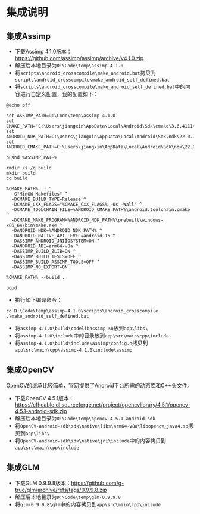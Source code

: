 # 集成说明

## 集成Assimp

* 下载Assimp 4.1.0版本：<https://github.com/assimp/assimp/archive/v4.1.0.zip>
* 解压后本地目录为`D:\Code\temp\assimp-4.1.0`
* 将`scripts\android_crosscompile\make_android.bat`拷贝为`scripts\android_crosscompile\make_android_self_defined.bat`
* 将`scripts\android_crosscompile\make_android_self_defined.bat`中的内容进行自定义配置，我的配置如下：

```shell
@echo off

set ASSIMP_PATH=D:\Code\temp\assimp-4.1.0
set CMAKE_PATH="C:\Users\jiangxin\AppData\Local\Android\Sdk\cmake\3.6.4111459\bin\cmake.exe"
set ANDROID_NDK_PATH=C:\Users\jiangxin\AppData\Local\Android\Sdk\ndk\22.0.7026061
set ANDROID_CMAKE_PATH=C:\Users\jiangxin\AppData\Local\Android\Sdk\ndk\22.0.7026061\build\cmake

pushd %ASSIMP_PATH%

rmdir /s /q build
mkdir build
cd build

%CMAKE_PATH% .. ^
  -G"MinGW Makefiles" ^
  -DCMAKE_BUILD_TYPE=Release ^
  -DCMAKE_CXX_FLAGS="%CMAKE_CXX_FLAGS% -Os -Wall" ^
  -DCMAKE_TOOLCHAIN_FILE=%ANDROID_CMAKE_PATH%\android.toolchain.cmake ^
  -DCMAKE_MAKE_PROGRAM=%ANDROID_NDK_PATH%\prebuilt\windows-x86_64\bin\make.exe ^
  -DANDROID_NDK=%ANDROID_NDK_PATH% ^
  -DANDROID_NATIVE_API_LEVEL=android-16 ^
  -DASSIMP_ANDROID_JNIIOSYSTEM=ON ^
  -DANDROID_ABI=arm64-v8a ^
  -DASSIMP_BUILD_ZLIB=ON ^
  -DASSIMP_BUILD_TESTS=OFF ^
  -DASSIMP_BUILD_ASSIMP_TOOLS=OFF ^
  -DASSIMP_NO_EXPORT=ON

%CMAKE_PATH% --build .

popd
```

* 执行如下编译命令：

```shell
cd D:\Code\temp\assimp-4.1.0\scripts\android_crosscompile
.\make_android_self_defined.bat
```

* 将`assimp-4.1.0\build\codelibassimp.so`放到`app\libs\`
* 将`assimp-4.1.0\include`中的目录放到`app\src\main\cpp\include`
* 将`assimp-4.1.0\build\include\assimp\config.h`拷贝到`app\src\main\cpp\assimp-4.1.0\include\assimp`

## 集成OpenCV

OpenCV的继承比较简单，官网提供了Android平台所需的动态库和C++头文件。

* 下载OpenCV 4.5.1版本：<https://cfhcable.dl.sourceforge.net/project/opencvlibrary/4.5.1/opencv-4.5.1-android-sdk.zip>
* 解压后本地目录为`D:\Code\temp\opencv-4.5.1-android-sdk`
* 将`OpenCV-android-sdk\sdk\native\libs\arm64-v8a\libopencv_java4.so`拷贝到`app\libs\`
* 将`OpenCV-android-sdk\sdk\native\jni\include`中的内容拷贝到`app\src\main\cpp\include`

## 集成GLM

* 下载GLM 0.9.9.8版本：<https://github.com/g-truc/glm/archive/refs/tags/0.9.9.8.zip>
* 解压后本地目录为`D:\Code\temp\glm-0.9.9.8`
* 将`glm-0.9.9.8\glm`中的内容拷贝到`app\src\main\cpp\include`
